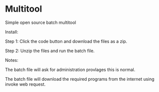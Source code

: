 # Multitool
Simple open source batch multitool

Install:

Step 1: Click the code button and download the files as a zip.

Step 2: Unzip the files and run the batch file.

Notes:

The batch file will ask for administration provlages this is normal.

The batch file will download the required programs from the internet using invoke web request.

